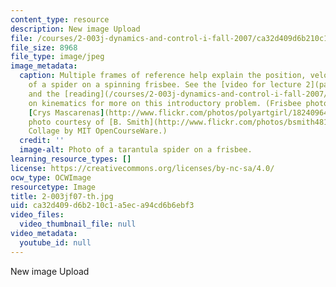 ```yaml
---
content_type: resource
description: New image Upload
file: /courses/2-003j-dynamics-and-control-i-fall-2007/ca32d409d6b210c1a5eca94cd6b6ebf3_2-003jf07-th.jpg
file_size: 8968
file_type: image/jpeg
image_metadata:
  caption: Multiple frames of reference help explain the position, velocity and acceleration
    of a spider on a spinning frisbee. See the [video for lecture 2](pages/video-lectures)
    and the [reading](/courses/2-003j-dynamics-and-control-i-fall-2007/pages/readings)
    on kinematics for more on this introductory problem. (Frisbee photo courtesy of
    [Crys Mascarenas](http://www.flickr.com/photos/polyartgirl/182409645/); spider
    photo courtesy of [B. Smith](http://www.flickr.com/photos/bsmith4815/152922109/).
    Collage by MIT OpenCourseWare.)
  credit: ''
  image-alt: Photo of a tarantula spider on a frisbee.
learning_resource_types: []
license: https://creativecommons.org/licenses/by-nc-sa/4.0/
ocw_type: OCWImage
resourcetype: Image
title: 2-003jf07-th.jpg
uid: ca32d409-d6b2-10c1-a5ec-a94cd6b6ebf3
video_files:
  video_thumbnail_file: null
video_metadata:
  youtube_id: null
---
```

New image Upload